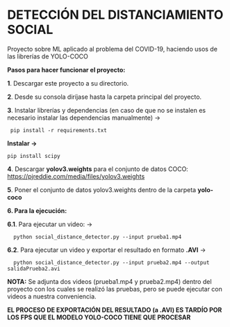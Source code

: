# DETECCIÓN DEL DISTANCIAMIENTO SOCIAL
Proyecto sobre ML aplicado al problema del COVID-19, haciendo usos de las librerías de YOLO-COCO

**Pasos para hacer funcionar el proyecto:**

**1**. Descargar este proyecto a su directorio.

**2**. Desde su consola diríjase hasta la carpeta principal del proyecto.

**3**. Instalar librerías y dependencias (en caso de que no se instalen es necesario instalar las dependencias manualmente)
-> 

     pip install -r requirements.txt

   **Instalar ->**
   
    pip install scipy

**4**. Descargar **yolov3.weights** para el conjunto de datos COCO: https://pjreddie.com/media/files/yolov3.weights 

**5**. Poner el conjunto de datos yolov3.weights dentro de la carpeta **yolo-coco**

**6. Para la ejecución:**

  **6.1**. Para ejecutar un video: ->
  
      python social_distance_detector.py --input prueba1.mp4
  
  **6.2**. Para ejecutar un video y exportar el resultado en formato **.AVI** -> 
  
      python social_distance_detector.py --input prueba2.mp4 --output salidaPrueba2.avi
  

**NOTA:** Se adjunta dos videos (prueba1.mp4 y prueba2.mp4) dentro del proyecto con los cuales se realizó las pruebas, pero se puede ejecutar con videos a nuestra conveniencia.


**EL PROCESO DE EXPORTACIÓN DEL RESULTADO (a .AVI) ES TARDÍO POR LOS FPS QUE EL MODELO YOLO-COCO TIENE QUE PROCESAR**

